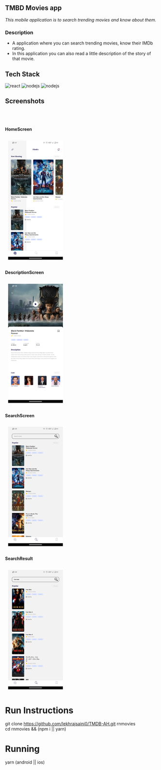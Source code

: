 ## TMBD Movies app

_This mobile application is to search trending movies and know about them._

### Description

- A application where you can search trending movies, know their IMDb rating.
- In this application you can also read a little description of the story of that movie.

## Tech Stack

<img src="https://raw.githubusercontent.com/kristerkari/react-native-svg-transformer/HEAD/images/react-native-logo.png" alt="react" width="60" height="60"/> 
<img src="https://upload.wikimedia.org/wikipedia/commons/thumb/9/99/Unofficial_JavaScript_logo_2.svg/2048px-Unofficial_JavaScript_logo_2.svg.png" alt="nodejs" width="60" height="60" />
<img src="https://upload.wikimedia.org/wikipedia/commons/4/49/Redux.png" alt="nodejs" width="80" height="60" />

<br>

## Screenshots

<br><br>

#### HomeScreen

<img src="Screenshots/HomeScreen.png" alt="alt" width="180" style="margin:10px"/>

#### DescriptionScreen

<img src="Screenshots/DescriptionScreen.png" alt="alt" width="180" style="margin:10px"/>

#### SearchScreen

<img src="Screenshots/SearchScreen.png" alt="alt" width="180" style="margin:10px"/>

#### SearchResult

<img src="Screenshots/SearchResult.png" alt="alt" width="180" style="margin:10px"/>

# Run Instructions

git clone https://github.com/lekhrajsaini0/TMDB-AH.git rnmovies
<br>
cd rnmovies && (npm i || yarn)

# Running

yarn (android || ios)
